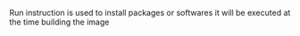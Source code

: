 Run instruction is used to install packages or softwares it will be executed at the time building the image